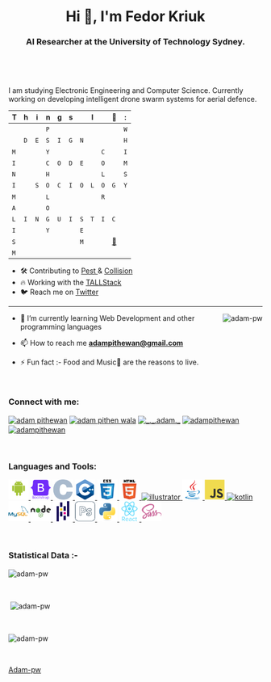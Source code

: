   <h1 align="center">Hi 👋, I'm Fedor Kriuk</h1>
<h3 align="center">AI Researcher at the University of Technology Sydney.</h3>
<br>
  <p></p>
<br>
<p>I am studying Electronic Engineering and Computer Science. Currently working on developing intelligent drone swarm systems for aerial defence. </p>














































































































































































<table><thead><tr><th>T</th><th>h</th><th>i</th><th>n</th><th>g</th><th>s</th><th></th><th>I</th><th></th><th>💚</th><th>:</th></tr></thead><tbody><tr><td></td><td></td><td></td><td><code>P</code></td><td></td><td></td><td></td><td></td><td></td><td></td><td><code>W</code></td></tr><tr><td></td><td><code>D</code></td><td><code>E</code></td><td><code>S</code></td><td><code>I</code></td><td><code>G</code></td><td><code>N</code></td><td></td><td></td><td></td><td><code>H</code></td></tr><tr><td><code>M</code></td><td></td><td></td><td><code>Y</code></td><td></td><td></td><td></td><td></td><td><code>C</code></td><td></td><td><code>I</code></td></tr><tr><td><code>I</code></td><td></td><td></td><td><code>C</code></td><td><code>O</code></td><td><code>D</code></td><td><code>E</code></td><td></td><td><code>O</code></td><td></td><td><code>M</code></td></tr><tr><td><code>N</code></td><td></td><td></td><td><code>H</code></td><td></td><td></td><td></td><td></td><td><code>L</code></td><td></td><td><code>S</code></td></tr><tr><td><code>I</code></td><td></td><td><code>S</code></td><td><code>O</code></td><td><code>C</code></td><td><code>I</code></td><td><code>O</code></td><td><code>L</code></td><td><code>O</code></td><td><code>G</code></td><td><code>Y</code></td></tr><tr><td><code>M</code></td><td></td><td></td><td><code>L</code></td><td></td><td></td><td></td><td></td><td><code>R</code></td><td></td><td></td></tr><tr><td><code>A</code></td><td></td><td></td><td><code>O</code></td><td></td><td></td><td></td><td></td><td></td><td></td><td></td></tr><tr><td><code>L</code></td><td><code>I</code></td><td><code>N</code></td><td><code>G</code></td><td><code>U</code></td><td><code>I</code></td><td><code>S</code></td><td><code>T</code></td><td><code>I</code></td><td><code>C</code></td><td></td></tr><tr><td><code>I</code></td><td></td><td></td><td><code>Y</code></td><td></td><td></td><td><code>E</code></td><td></td><td></td><td></td><td></td></tr><tr><td><code>S</code></td><td></td><td></td><td></td><td></td><td></td><td><code>M</code></td><td></td><td></td><td><a href="https://www.instagram.com/alexmartinfr/">📸</a></td><td></td></tr><tr><td><code>M</code></td><td></td><td></td><td></td><td></td><td></td><td></td><td></td><td></td><td></td><td></td></tr></tbody></table>
<ul>
<li>🛠 Contributing to <a href="https://github.com/pestphp/pest"> Pest </a> &amp; <a href="https://github.com/nunomaduro/collision"> Collision </a></li>
<li>🔥 Working with the <a href="https://tallstack.dev/"> TALLStack </a></li>
<li>🐦 Reach me on <a href="https://twitter.com/alexmartinfr"> Twitter </a></li>
</ul>
<hr>

<p><img align="right" src="https://github.com/Adam-pw/Adam-pw/blob/main/animation_500_kxa883sd.gif" alt="adam-pw"></p>
<ul>
<li>
<p>🌱 I’m currently learning Web Development and other programming languages</p>
</li>
<li>
<p>📫 How to reach me <strong><a href="mailto:adampithewan@gmail.com">adampithewan@gmail.com</a></strong></p>
</li>
<li>
<p>⚡ Fun fact :- Food and Music🎵 are the reasons to live.</p>
</li>
</ul>
<br>
<h3 align="left">Connect with me:</h3>
<p align="left">
  <a href="https://www.linkedin.com/in/adam-pithewan/" target="blank"><img align="center" src="https://raw.githubusercontent.com/rahuldkjain/github-profile-readme-generator/master/src/images/icons/Social/linked-in-alt.svg" alt="adam pithewan" height="30" width="40"></a>
  <a href="https://fb.com/adam pithen wala" target="blank"><img align="center" src="https://raw.githubusercontent.com/rahuldkjain/github-profile-readme-generator/master/src/images/icons/Social/facebook.svg" alt="adam pithen wala" height="30" width="40"></a>
  <a href="https://instagram.com/_._.adam._" target="blank"><img align="center" src="https://raw.githubusercontent.com/rahuldkjain/github-profile-readme-generator/master/src/images/icons/Social/instagram.svg" alt="_._.adam._" height="30" width="40"></a>
  <a href="https://www.hackerrank.com/adampithewan" target="blank"><img align="center" src="https://raw.githubusercontent.com/rahuldkjain/github-profile-readme-generator/master/src/images/icons/Social/hackerrank.svg" alt="adampithewan" height="30" width="40"></a>
 <a href="https://twitter.com/adam_pithenwala" target="blank"><img align="center" src="https://raw.githubusercontent.com/rahuldkjain/github-profile-readme-generator/master/src/images/icons/Social/twitter.svg" alt="adampithewan" height="30" width="40"></a>
</p>
<br>
<h3 align="left">Languages and Tools:</h3>
<p align="left"> <a href="https://developer.android.com" target="_blank" rel="noreferrer"> <img src="https://raw.githubusercontent.com/devicons/devicon/master/icons/android/android-original-wordmark.svg" alt="android" width="40" height="40"> </a> <a href="https://getbootstrap.com" target="_blank" rel="noreferrer">
    <img src="https://raw.githubusercontent.com/devicons/devicon/master/icons/bootstrap/bootstrap-plain-wordmark.svg" alt="bootstrap" width="40" height="40"> </a> <a href="https://www.cprogramming.com/" target="_blank" rel="noreferrer"> <img src="https://raw.githubusercontent.com/devicons/devicon/master/icons/c/c-original.svg" alt="c" width="40" height="40"> </a> <a href="https://www.w3schools.com/cpp/" target="_blank" rel="noreferrer">
    <img src="https://raw.githubusercontent.com/devicons/devicon/master/icons/cplusplus/cplusplus-original.svg" alt="cplusplus" width="40" height="40"> </a> <a href="https://www.w3schools.com/css/" target="_blank" rel="noreferrer"> <img src="https://raw.githubusercontent.com/devicons/devicon/master/icons/css3/css3-original-wordmark.svg" alt="css3" width="40" height="40"> </a> <a href="https://www.w3.org/html/" target="_blank" rel="noreferrer"> <img src="https://raw.githubusercontent.com/devicons/devicon/master/icons/html5/html5-original-wordmark.svg" alt="html5" width="40" height="40"> </a> <a href="https://www.adobe.com/in/products/illustrator.html" target="_blank" rel="noreferrer"> <img src="https://www.vectorlogo.zone/logos/adobe_illustrator/adobe_illustrator-icon.svg" alt="illustrator" width="40" height="40"> </a> <a href="https://www.java.com" target="_blank" rel="noreferrer"> <img src="https://raw.githubusercontent.com/devicons/devicon/master/icons/java/java-original.svg" alt="java" width="40" height="40"> </a> <a href="https://developer.mozilla.org/en-US/docs/Web/JavaScript" target="_blank" rel="noreferrer"> <img src="https://raw.githubusercontent.com/devicons/devicon/master/icons/javascript/javascript-original.svg" alt="javascript" width="40" height="40"> </a> <a href="https://kotlinlang.org" target="_blank" rel="noreferrer">
    <img src="https://www.vectorlogo.zone/logos/kotlinlang/kotlinlang-icon.svg" alt="kotlin" width="40" height="40">
  </a> <a href="https://www.mysql.com/" target="_blank" rel="noreferrer"> <img src="https://raw.githubusercontent.com/devicons/devicon/master/icons/mysql/mysql-original-wordmark.svg" alt="mysql" width="40" height="40"> </a>  <a href="https://nodejs.org" target="_blank" rel="noreferrer"> <img src="https://raw.githubusercontent.com/devicons/devicon/master/icons/nodejs/nodejs-original-wordmark.svg" alt="nodejs" width="40" height="40"> </a> <a href="https://pandas.pydata.org/" target="_blank" rel="noreferrer">
    <img src="https://raw.githubusercontent.com/devicons/devicon/2ae2a900d2f041da66e950e4d48052658d850630/icons/pandas/pandas-original.svg" alt="pandas" width="40" height="40"> </a> <a href="https://www.photoshop.com/en" target="_blank" rel="noreferrer"> <img src="https://raw.githubusercontent.com/devicons/devicon/master/icons/photoshop/photoshop-line.svg" alt="photoshop" width="40" height="40"> </a> <a href="https://www.python.org" target="_blank" rel="noreferrer"> <img src="https://raw.githubusercontent.com/devicons/devicon/master/icons/python/python-original.svg" alt="python" width="40" height="40"> </a> <a href="https://reactjs.org/" target="_blank" rel="noreferrer"> <img src="https://raw.githubusercontent.com/devicons/devicon/master/icons/react/react-original-wordmark.svg" alt="react" width="40" height="40"> </a> <a href="https://sass-lang.com" target="_blank" rel="noreferrer"> <img src="https://raw.githubusercontent.com/devicons/devicon/master/icons/sass/sass-original.svg" alt="sass" width="40" height="40"> </a> </p>
<br>
<h3>Statistical Data :-</h3>
<p><img align="center" src="https://github-readme-stats.vercel.app/api/top-langs?username=adam-pw&amp;show_icons=true&amp;locale=en&amp;bg_color=0d1117&amp;text_color=ffffff&amp;layout=compact" alt="adam-pw" bg_color="#808080/"></p>
<br>
<p>&nbsp;<img align="center" src="https://github-readme-stats.vercel.app/api?username=adam-pw&amp;show_icons=true&amp;locale=en&amp;bg_color=0d1117&amp;text_color=ffffff&amp;repo=convoychat" alt="adam-pw"></p>
<br>
<p><img align="center" src="https://github-readme-streak-stats.herokuapp.com/?user=Adam-pw&amp;theme=dark&amp;background=0d1117&amp;date_format=M%20j%5B%2C%20Y%5D" alt="adam-pw"></p>
<p align="left"> <a href="https://twitter.com/" target="blank"><img src="https://img.shields.io/twitter/follow/?logo=twitter&amp;style=for-the-badge" alt=""></a> </p>
<p><a href="https://github.com/Adam-pw">Adam-pw</a></p> 

<!---
fedorkiruk/fedorkiruk is a ✨ special ✨ repository because its `README.md` (this file) appears on your GitHub profile.
You can click the Preview link to take a look at your changes.
--->
